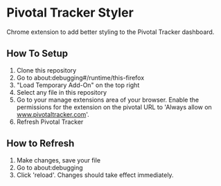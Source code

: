 # Pivotal Tracker Styler
Chrome extension to add better styling to the Pivotal Tracker dashboard.
 
## How To Setup
1. Clone this repository
2. Go to about:debugging#/runtime/this-firefox
3. "Load Temporary Add-On" on the top right
4. Select any file in this repository
5. Go to your manage extensions area of your browser. Enable the permissions for the extension on the pivotal URL to 'Always allow on www.pivotaltracker.com'.
5. Refresh Pivotal Tracker

## How to Refresh
1. Make changes, save your file
2. Go to about:debugging
3. Click 'reload'. Changes should take effect immediately.